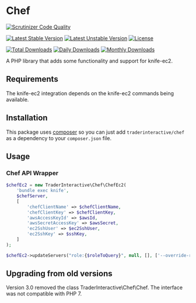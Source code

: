 # Chef
[![Scrutinizer Code Quality](https://scrutinizer-ci.com/g/traderinteractive/chef-php/badges/quality-score.png?b=master)](https://scrutinizer-ci.com/g/traderinteractive/chef-php/?branch=master)

[![Latest Stable Version](https://poser.pugx.org/traderinteractive/chef/v/stable)](https://packagist.org/packages/traderinteractive/chef)
[![Latest Unstable Version](https://poser.pugx.org/traderinteractive/chef/v/unstable)](https://packagist.org/packages/traderinteractive/chef)
[![License](https://poser.pugx.org/traderinteractive/chef/license)](https://packagist.org/packages/traderinteractive/chef)

[![Total Downloads](https://poser.pugx.org/traderinteractive/chef/downloads)](https://packagist.org/packages/traderinteractive/chef)
[![Daily Downloads](https://poser.pugx.org/traderinteractive/chef/d/daily)](https://packagist.org/packages/traderinteractive/chef)
[![Monthly Downloads](https://poser.pugx.org/traderinteractive/chef/d/monthly)](https://packagist.org/packages/traderinteractive/chef)

A PHP library that adds some functionality and support for knife-ec2.

## Requirements
The knife-ec2 integration depends on the knife-ec2 commands being available.

## Installation
This package uses [composer](https://getcomposer.org) so you can just add `traderinteractive/chef` as a dependency to your `composer.json` file.

## Usage

### Chef API Wrapper
```php
$chefEc2 = new TraderInteractive\Chef\ChefEc2(
    'bundle exec knife',
    $chefServer,
    [
        'chefClientName' => $chefClientName,
        'chefClientKey' => $chefClientKey,
        'awsAccessKeyId' => $awsId,
        'awsSecretAccessKey' => $awsSecret,
        'ec2SshUser' => $ec2SshUser,
        'ec2SshKey' => $sshKey,
    ]
);

$chefEc2->updateServers("role:{$roleToQuery}", null, [], ['--override-runlist' => "role[{$roleToExecute}]", '--no-color']);
```

## Upgrading from old versions
Version 3.0 removed the class TraderInteractive\Chef\Chef.  The interface was not compatible with PHP 7.

